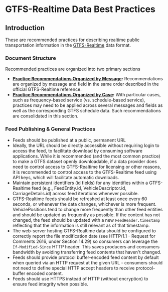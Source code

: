 # GTFS-Realtime Data Best Practices

## Introduction

These are recommended practices for describing realtime public transportation information in the [GTFS-Realtime](https://gtfs.org/reference/realtime/v2/) data format.

### Document Structure

Recommended practices are organized into two primary sections

* __[Practice Recommendations Organized by Message](#practice-recommendations-organized-by-message):__ Recommendations are organized by message and field in the same order described in the official GTFS-Realtime reference.
* __[Practice Recommendations Organized by Case](#practice-recommendations-organized-by-case):__ With particular cases, such as frequency-based service (vs. schedule-based service), practices may need to be applied across several messages and fields as well as the corresponding GTFS schedule data. Such recommendations are consolidated in this section.

### Feed Publishing & General Practices

* Feeds should be published at a public, permanent URL
* Ideally, the URL should be directly accessible without requiring login to access the feed, to facilitate download by consuming software applications. While it is recommended (and the most common practice) to make a GTFS dataset openly downloadable, if a data provider does need to control access to GTFS-Realtime for licensing or other reasons, it is recommended to control access to the GTFS-Realtime feed using API keys, which will facilitate automatic downloads.
* Maintain persistent identifiers (id fields) for any identifies within a GTFS-Realtime feed (e.g., FeedEntity.id, VehicleDescriptor.id, CarriageDetails.id) across feed iterations whenever possible.
* GTFS-Realtime feeds should be refreshed at least once every 60 seconds, or whenever the data changes, whichever is more frequent. VehiclePositions tend to change more frequently than other feed entities and should be updated as frequently as possible. If the content has not changed, the feed should be updated with a new `FeedHeader.timestamp` reflecting that the information is still relevant as of that timestamp.
* The web-server hosting GTFS-Realtime data should be configured to correctly report the file modification date (see HTTP/1.1 - Request for Comments 2616, under Section 14.29) so consumers can leverage the `If-Modified-Since` HTTP header. This saves producers and consumers bandwidth by avoiding transferring feed contents that haven't changed.
* Feeds should provide protocol buffer-encoded feed content by default when queried via an HTTP request at the given URL - consumers should not need to define special HTTP accept headers to receive protocol-buffer encoded content.
* Feeds should use HTTPS instead of HTTP (without encryption) to ensure feed integrity when possible.
   